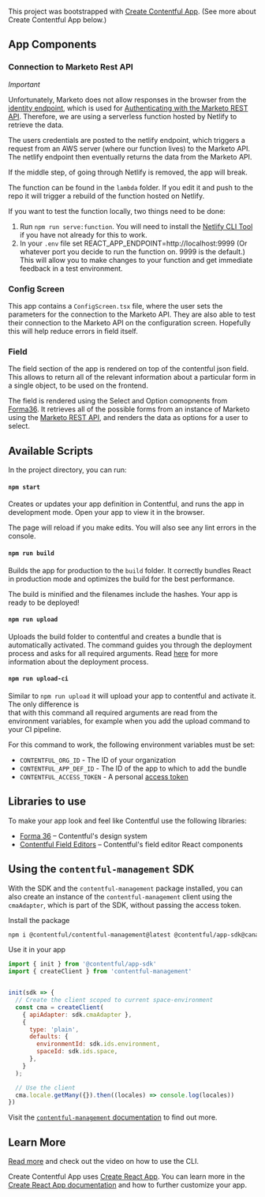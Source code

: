 This project was bootstrapped with [Create Contentful App](https://github.com/contentful/create-contentful-app). (See more about Create Contentful App below.)

## App Components

### Connection to Marketo Rest API
*Important*

Unfortunately, Marketo does not allow responses in the browser from the [identity endpoint](https://developers.marketo.com/rest-api/endpoint-reference/authentication-endpoint-reference/), which is used for [Authenticating with the Marketo REST API](https://developers.marketo.com/rest-api/authentication/). Therefore, we are using a serverless function hosted by Netlify to retrieve the data.

The users credentials are posted to the netlify endpoint, which triggers a request from an AWS server (where our function lives) to the Marketo API. The netlify endpoint then eventually returns the data from the Marketo API.

If the middle step, of going through Netlify is removed, the app will break.

The function can be found in the `lambda` folder. If you edit it and push to the repo it will trigger a rebuild of the function hosted on Netlify.

If you want to test the function locally, two things need to be done:
  1. Run `npm run serve:function`. You will need to install the [Netlify CLI Tool](https://cli.netlify.com/) if you have not already for this to work.
  2. In your `.env` file set REACT_APP_ENDPOINT=http://localhost:9999 (Or whatever port you decide to run the function on. 9999 is the default.) This will allow you to make changes to your function and get immediate feedback in a test environment.

### Config Screen

This app contains a `ConfigScreen.tsx` file, where the user sets the parameters for the connection to the Marketo API. They are also able to test their connection to the Marketo API on the configuration screen. Hopefully this will help reduce errors in field itself.

### Field

The field section of the app is rendered on top of the contentful json field. This allows to return all of the relevant information about a particular form in a single object, to be used on the frontend.

The field is rendered using the Select and Option comopnents from [Forma36](https://f36-storybook.contentful.com/?path=/story/documentation-general--page). It retrieves all of the possible forms from an instance of Marketo using the [Marketo REST API](https://developers.marketo.com/rest-api/endpoint-reference/), and renders the data as options for a user to select.

## Available Scripts

In the project directory, you can run:

#### `npm start`

Creates or updates your app definition in Contentful, and runs the app in development mode.
Open your app to view it in the browser.

The page will reload if you make edits.
You will also see any lint errors in the console.

#### `npm run build`

Builds the app for production to the `build` folder.
It correctly bundles React in production mode and optimizes the build for the best performance.

The build is minified and the filenames include the hashes.
Your app is ready to be deployed!

#### `npm run upload`

Uploads the build folder to contentful and creates a bundle that is automatically activated.
The command guides you through the deployment process and asks for all required arguments.
Read [here](https://www.contentful.com/developers/docs/extensibility/app-framework/create-contentful-app/#deploy-with-contentful) for more information about the deployment process.

#### `npm run upload-ci`

Similar to `npm run upload` it will upload your app to contentful and activate it. The only difference is   
that with this command all required arguments are read from the environment variables, for example when you add
the upload command to your CI pipeline.

For this command to work, the following environment variables must be set: 

- `CONTENTFUL_ORG_ID` - The ID of your organization
- `CONTENTFUL_APP_DEF_ID` - The ID of the app to which to add the bundle
- `CONTENTFUL_ACCESS_TOKEN` - A personal [access token](https://www.contentful.com/developers/docs/references/content-management-api/#/reference/personal-access-tokens)

## Libraries to use

To make your app look and feel like Contentful use the following libraries:

- [Forma 36](https://f36.contentful.com/) – Contentful's design system
- [Contentful Field Editors](https://www.contentful.com/developers/docs/extensibility/field-editors/) – Contentful's field editor React components

## Using the `contentful-management` SDK

With the SDK and the `contentful-management` package installed, you can also 
create an instance of the `contentful-management` client using the `cmaAdapter`, 
which is part of the SDK, without passing the access token.

Install the package

```bash
npm i @contentful/contentful-management@latest @contentful/app-sdk@canary
```

Use it in your app

```js
import { init } from '@contentful/app-sdk'
import { createClient } from 'contentful-management'


init(sdk => {
  // Create the client scoped to current space-environment
  const cma = createClient(
    { apiAdapter: sdk.cmaAdapter },
    {
      type: 'plain',
      defaults: {
        environmentId: sdk.ids.environment,
        spaceId: sdk.ids.space,
      },
    }
  );

  // Use the client
  cma.locale.getMany({}).then((locales) => console.log(locales))
})

```

Visit the [`contentful-management` documentation](https://www.contentful.com/developers/docs/extensibility/app-framework/sdk/#using-the-contentful-management-library)
to find out more.

## Learn More

[Read more](https://www.contentful.com/developers/docs/extensibility/app-framework/create-contentful-app/) and check out the video on how to use the CLI.

Create Contentful App uses [Create React App](https://create-react-app.dev/). You can learn more in the [Create React App documentation](https://facebook.github.io/create-react-app/docs/getting-started) and how to further customize your app.
